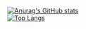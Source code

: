 [![Anurag's GitHub stats](https://github-readme-stats.vercel.app/api?username=MrPurples&show_icons=true&theme=radical)](https://github.com/MrPurples/github-readme-stats)
<br/>
[![Top Langs](https://github-readme-stats.vercel.app/api/top-langs/?username=MrPurples&layout=donut)](https://github.com/MrPurples/github-readme-stats)
